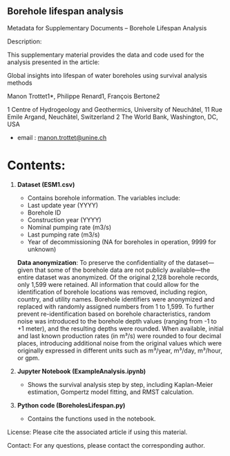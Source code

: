 ## Borehole lifespan analysis
Metadata for Supplementary Documents – Borehole Lifespan Analysis

Description:

This supplementary material provides the data and code used for the analysis presented in the article:

Global insights into lifespan of water boreholes using survival analysis methods

Manon Trottet1*, Philippe Renard1, François Bertone2

1 Centre of Hydrogeology and Geothermics, University of Neuchâtel, 11 Rue Emile Argand, Neuchâtel, Switzerland
2 The World Bank, Washington, DC, USA 
* email : manon.trottet@unine.ch


# Contents:
1. **Dataset (ESM1.csv)**  
    - Contains borehole information. The variables include:
    - Last update year (YYYY)  
    - Borehole ID
    - Construction year (YYYY)
    - Nominal pumping rate (m3/s)
    - Last pumping rate (m3/s)
    - Year of decommissioning (NA for boreholes in operation, 9999 for unknown)

    **Data anonymization**:
    To preserve the confidentiality of the dataset—given that some of the borehole data are not publicly available—the entire dataset was anonymized. Of the original 2,128 borehole records, only 1,599 were retained. All information that could allow for the identification of borehole locations was removed, including region, country, and utility names. Borehole identifiers were anonymized and replaced with randomly assigned numbers from 1 to 1,599. To further prevent re-identification based on borehole characteristics, random noise was introduced to the borehole depth values (ranging from -1 to +1 meter), and the resulting depths were rounded. When available, initial and last known production rates (in m³/s) were rounded to four decimal places, introducing additional noise from the original values which were originally expressed in different units such as m³/year, m³/day, m³/hour, or gpm.


2. **Jupyter Notebook (ExampleAnalysis.ipynb)**  
    - Shows the survival analysis step by step, including Kaplan-Meier estimation, Gompertz model fitting, and RMST calculation.  
  

3. **Python code (BoreholesLifespan.py)**  
    - Contains the functions used in the notebook.


License:
Please cite the associated article if using this material.

Contact:
For any questions, please contact the corresponding author. 